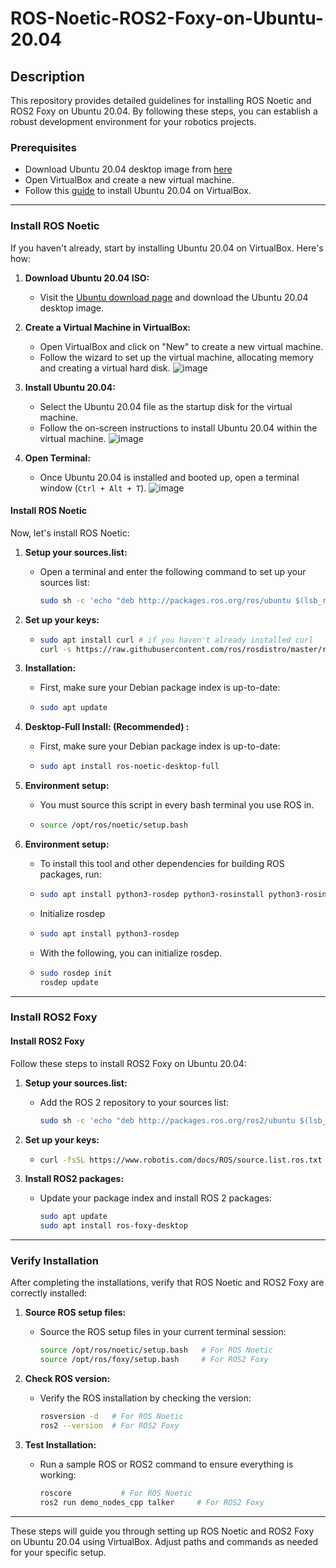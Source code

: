 # ROS-Noetic-ROS2-Foxy-on-Ubuntu-20.04 

## Description
This repository provides detailed guidelines for installing ROS Noetic and ROS2 Foxy on Ubuntu 20.04. By following these steps, you can establish a robust development environment for your robotics projects.

### Prerequisites

* Download Ubuntu 20.04 desktop image from [here](https://releases.ubuntu.com/20.04/)
* Open VirtualBox and create a new virtual machine.
* Follow this [guide](https://www.wikihow.com/Install-Ubuntu-on-VirtualBox) to install Ubuntu 20.04 on VirtualBox.

---

### Install ROS Noetic

If you haven't already, start by installing Ubuntu 20.04 on VirtualBox. Here's how:

1. **Download Ubuntu 20.04 ISO:**
   - Visit the [Ubuntu download page](https://releases.ubuntu.com/20.04/) and download the Ubuntu 20.04 desktop image.

2. **Create a Virtual Machine in VirtualBox:**
   - Open VirtualBox and click on "New" to create a new virtual machine.
   - Follow the wizard to set up the virtual machine, allocating memory and creating a virtual hard disk.
![image](https://github.com/GDHadeel/ROS-Noetic-ROS2-Foxy-on-Ubuntu-20.04/assets/126657301/9aa347d9-ef84-4859-94be-edb7d6bbd699)

3. **Install Ubuntu 20.04:**
   - Select the Ubuntu 20.04 file as the startup disk for the virtual machine.
   - Follow the on-screen instructions to install Ubuntu 20.04 within the virtual machine.
  ![image](https://github.com/GDHadeel/ROS-Noetic-ROS2-Foxy-on-Ubuntu-20.04/assets/126657301/041b70cd-af33-45e7-a0a8-91bf92aa9bec)

4. **Open Terminal:**
   - Once Ubuntu 20.04 is installed and booted up, open a terminal window (`Ctrl + Alt + T`).
![image](https://github.com/GDHadeel/ROS-Noetic-ROS2-Foxy-on-Ubuntu-20.04/assets/126657301/f3ea4708-6802-4782-ae08-6eb91aaf6624)

   
#### Install ROS Noetic

Now, let's install ROS Noetic:

1. **Setup your sources.list:**
   - Open a terminal and enter the following command to set up your sources list:
     ```bash
     sudo sh -c 'echo "deb http://packages.ros.org/ros/ubuntu $(lsb_release -sc) main" > /etc/apt/sources.list.d/ros-latest.list'
     ```

2. **Set up your keys:**
   - ```bash
     sudo apt install curl # if you haven't already installed curl
     curl -s https://raw.githubusercontent.com/ros/rosdistro/master/ros.asc | sudo apt-key add -
     ```
3. **Installation:**
   - First, make sure your Debian package index is up-to-date:
   - ```bash
     sudo apt update
     ```

4. **Desktop-Full Install: (Recommended) :**
   - First, make sure your Debian package index is up-to-date:
   - ```bash
     sudo apt install ros-noetic-desktop-full
     ```
5. **Environment setup:**
   - You must source this script in every bash terminal you use ROS in.
   - ```bash
     source /opt/ros/noetic/setup.bash
     ```
     
6. **Environment setup:**
   - To install this tool and other dependencies for building ROS packages, run:
   - ```bash
     sudo apt install python3-rosdep python3-rosinstall python3-rosinstall-generator python3-wstool build-essential

     ```
     
   - Initialize rosdep
   - ```bash
     sudo apt install python3-rosdep
     ```

   - With the following, you can initialize rosdep.
   - ```bash
     sudo rosdep init
     rosdep update
     ```





---

### Install ROS2 Foxy

#### Install ROS2 Foxy
Follow these steps to install ROS2 Foxy on Ubuntu 20.04:

1. **Setup your sources.list:**
   - Add the ROS 2 repository to your sources list:
     ```bash
     sudo sh -c 'echo "deb http://packages.ros.org/ros2/ubuntu $(lsb_release -sc) main" > /etc/apt/sources.list.d/ros2-latest.list'
     ```

2. **Set up your keys:**
   - ```bash
     curl -fsSL https://www.robotis.com/docs/ROS/source.list.ros.txt | sudo tee /etc/apt/sources.list.d/ros-latest.list
     ```

3. **Install ROS2 packages:**
   - Update your package index and install ROS 2 packages:
     ```bash
     sudo apt update
     sudo apt install ros-foxy-desktop
     ```

---

### Verify Installation

After completing the installations, verify that ROS Noetic and ROS2 Foxy are correctly installed:

1. **Source ROS setup files:**
   - Source the ROS setup files in your current terminal session:
     ```bash
     source /opt/ros/noetic/setup.bash   # For ROS Noetic
     source /opt/ros/foxy/setup.bash     # For ROS2 Foxy
     ```

2. **Check ROS version:**
   - Verify the ROS installation by checking the version:
     ```bash
     rosversion -d   # For ROS Noetic
     ros2 --version  # For ROS2 Foxy
     ```

3. **Test Installation:**
   - Run a sample ROS or ROS2 command to ensure everything is working:
     ```bash
     roscore           # For ROS Noetic
     ros2 run demo_nodes_cpp talker     # For ROS2 Foxy
     ```

---

These steps will guide you through setting up ROS Noetic and ROS2 Foxy on Ubuntu 20.04 using VirtualBox. Adjust paths and commands as needed for your specific setup.
